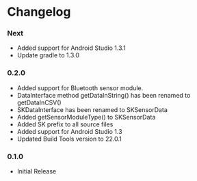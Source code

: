 # Changelog

### Next
  - Added support for Android Studio 1.3.1
  - Update gradle to 1.3.0

### 0.2.0
  - Added support for Bluetooth sensor module.
  - DataInterface method getDataInString() has been renamed to getDataInCSV()
  - SKDataInterface has been renamed to SKSensorData
  - Added getSensorModuleType() to SKSensorData
  - Added SK prefix to all source files
  - Added support for Android Studio 1.3
  - Updated Build Tools version to 22.0.1

### 0.1.0
  - Initial Release
